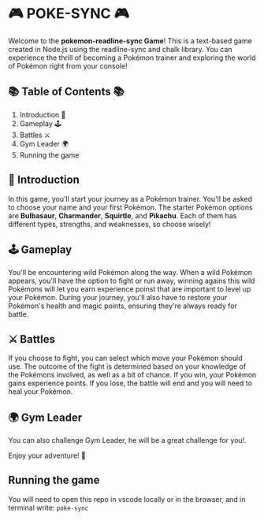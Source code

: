 # 🎮 POKE-SYNC 🎮

Welcome to the **pokemon-readline-sync Game**! This is a text-based game created in Node.js using the readline-sync and chalk library.
You can experience the thrill of becoming a Pokémon trainer and exploring the world of Pokémon right from your console!

## 📚 Table of Contents 📚
1. Introduction 🎉
2. Gameplay 🕹️
3. Battles ⚔️
4. Gym Leader 🌍
5. Running the game

## 🎉 Introduction
In this game, you'll start your journey as a Pokémon trainer. You'll be asked to choose your name and your first Pokémon. The starter Pokémon options are **Bulbasaur**, **Charmander**, **Squirtle**, and **Pikachu**. Each of them has different types, strengths, and weaknesses, so choose wisely!

## 🕹️ Gameplay
You'll be encountering wild Pokémon along the way. When a wild Pokémon appears, you'll have the option to fight or run away, winning agains this wild Pokémons will let you earn experience poinst that are important to level up your Pokémon.
During your journey, you'll also have to restore your Pokémon's health and magic points, ensuring they're always ready for battle.

## ⚔️ Battles
If you choose to fight, you can select which move your Pokémon should use. The outcome of the fight is determined based on your knowledge of the Pokémons involved, as well as a bit of chance. If you win, your Pokémon gains experience points. If you lose, the battle will end and you will need to heal your Pokémon.

## 🌍 Gym Leader
You can also challenge Gym Leader, he will be a great challenge for you!.

Enjoy your adventure! 🚀

## Running the game
You will need to open this repo in vscode locally or in the browser, and in terminal write: `poke-sync`
